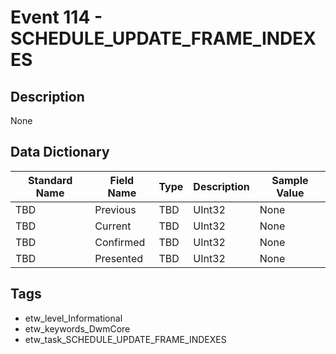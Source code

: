 # Event 114 - SCHEDULE_UPDATE_FRAME_INDEXES

## Description
None

## Data Dictionary
|Standard Name|Field Name|Type|Description|Sample Value|
|---|---|---|---|---|
|TBD|Previous|TBD|UInt32|None|None|
|TBD|Current|TBD|UInt32|None|None|
|TBD|Confirmed|TBD|UInt32|None|None|
|TBD|Presented|TBD|UInt32|None|None|

## Tags
* etw_level_Informational
* etw_keywords_DwmCore
* etw_task_SCHEDULE_UPDATE_FRAME_INDEXES